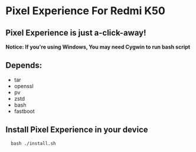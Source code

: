 Pixel Experience For Redmi K50
================

Pixel Experience is just a-click-away!
--------------------

**Notice: If you're using Windows, You may need Cygwin to run bash script**

Depends:
--------------
 - tar
 - openssl
 - pv
 - zstd
 - bash
 - fastboot

Install Pixel Experience in your device
-------------------

```
  bash ./install.sh
```
